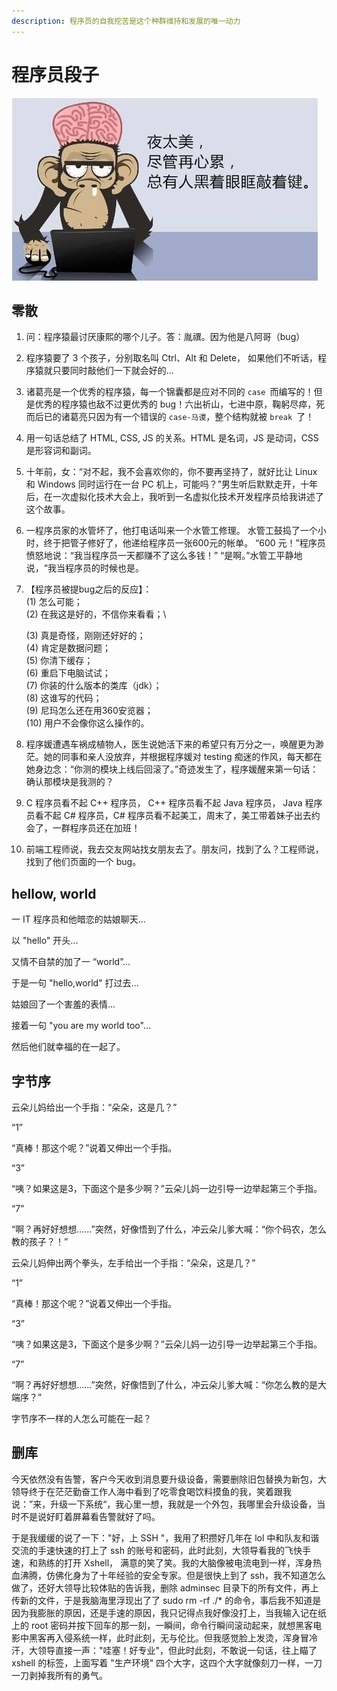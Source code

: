 ```yaml
---
description: 程序员的自我挖苦是这个种群维持和发展的唯一动力
---
```


# 程序员段子

![](<../../.gitbook/assets/image (12).png>)

## 零散

1. 问：程序猿最讨厌康熙的哪个儿子。答：胤禩。因为他是八阿哥（bug）
2. 程序猿要了 3 个孩子，分别取名叫 Ctrl、Alt 和 Delete， 如果他们不听话，程序猿就只要同时敲他们一下就会好的…
3. 诸葛亮是一个优秀的程序猿，每一个锦囊都是应对不同的 `case `而编写的！但是优秀的程序猿也敌不过更优秀的 bug！六出祈山，七进中原，鞠躬尽瘁，死而后已的诸葛亮只因为有一个错误的 `case-马谡`，整个结构就被 `break `了！
4. 用一句话总结了 HTML, CSS, JS 的关系。HTML 是名词，JS 是动词，CSS 是形容词和副词。
5. 十年前，女：“对不起，我不会喜欢你的，你不要再坚持了，就好比让 Linux 和 Windows 同时运行在一台 PC 机上，可能吗？”男生听后默默走开，十年后，在一次虚拟化技术大会上，我听到一名虚拟化技术开发程序员给我讲述了这个故事。
6. 一程序员家的水管坏了，他打电话叫来一个水管工修理。 水管工鼓捣了一个小时，终于把管子修好了，他递给程序员一张600元的帐单。 “600 元！”程序员愤怒地说：“我当程序员一天都赚不了这么多钱！” “是啊。”水管工平静地说，“我当程序员的时候也是。
7. 【程序员被提bug之后的反应】：\
   (1) 怎么可能；
   \
   (2) 在我这是好的，不信你来看看；\

   (3) 真是奇怪，刚刚还好好的；\
   (4) 肯定是数据问题；\
   (5) 你清下缓存；\
   (6) 重启下电脑试试；\
   (7) 你装的什么版本的类库（jdk）；\
   (8) 这谁写的代码；\
   (9) 尼玛怎么还在用360安览器；\
   (10) 用户不会像你这么操作的。
8. 程序媛遭遇车祸成植物人，医生说她活下来的希望只有万分之一，唤醒更为渺茫。她的同事和亲人没放弃，并根据程序媛对 testing 痴迷的作风，每天都在她身边念：“你测的模块上线后回滚了。”奇迹发生了，程序媛醒来第一句话：确认那模块是我测的？
9. C 程序员看不起 C++ 程序员， C++ 程序员看不起 Java 程序员， Java 程序员看不起 C# 程序员，C# 程序员看不起美工，周末了，美工带着妹子出去约会了，一群程序员还在加班！
10. 前端工程师说，我去交友网站找女朋友去了。朋友问，找到了么？工程师说，找到了他们页面的一个 bug。

## hellow, world

一 IT 程序员和他暗恋的姑娘聊天...

以 "hello" 开头...

又情不自禁的加了一 “world”...

于是一句 "hello,world" 打过去...

姑娘回了一个害羞的表情...

接着一句 "you are my world too"...

然后他们就幸福的在一起了。

## 字节序

云朵儿妈给出一个手指：“朵朵，这是几？”

“1”

“真棒！那这个呢？”说着又伸出一个手指。

“3”

“咦？如果这是3，下面这个是多少啊？”云朵儿妈一边引导一边举起第三个手指。

“7”

“啊？再好好想想……”突然，好像悟到了什么，冲云朵儿爹大喊：“你个码农，怎么教的孩子？！”

云朵儿妈伸出两个拳头，左手给出一个手指：“朵朵，这是几？”

“1”

“真棒！那这个呢？”说着又伸出一个手指。

“3”

“咦？如果这是3，下面这个是多少啊？”云朵儿妈一边引导一边举起第三个手指。

&#x20;“7”

“啊？再好好想想……”突然，好像悟到了什么，冲云朵儿爹大喊：“你怎么教的是大端序？”


字节序不一样的人怎么可能在一起？

## 删库

今天依然没有告警，客户今天收到消息要升级设备，需要删除旧包替换为新包，大领导终于在茫茫勤奋工作人海中看到了吃零食喝饮料摸鱼的我，笑着跟我说：”来，升级一下系统“，我心里一想，我就是一个外包，我哪里会升级设备，当时不是说好盯着屏幕看告警就好了吗。

于是我缓缓的说了一下："好，上 SSH "，我用了积攒好几年在 lol 中和队友和谐交流的手速快速的打上了 ssh 的账号和密码，此时此刻，大领导看我的飞快手速，和熟练的打开 Xshell， 满意的笑了笑。我的大脑像被电流电到一样，浑身热血沸腾，仿佛化身为了十年经验的安全专家。但是很快上到了 ssh，我不知道怎么做了，还好大领导比较体贴的告诉我，删除 adminsec 目录下的所有文件，再上传新的文件，于是我脑海里浮现出了了 sudo rm -rf ./\* 的命令，事后我不知道是因为我膨胀的原因，还是手速的原因，我只记得点我好像没打上，当我输入记在纸上的 root 密码并按下回车的那一刻，一瞬间，命令行瞬间滚动起来，就想黑客电影中黑客再入侵系统一样，此时此刻，无与伦比。但我感觉脸上发烫，浑身冒冷汗，大领导直接一声："哇塞！好专业"，但此时此刻，不敢说一句话，往上瞄了 xshell 的标签，上面写着 "生产环境" 四个大字，这四个大字就像刻刀一样，一刀一刀剥掉我所有的勇气。

